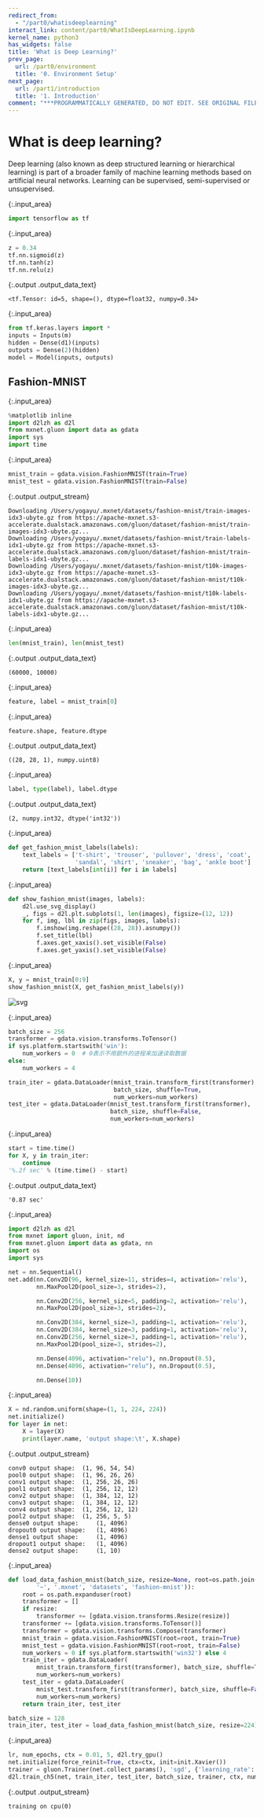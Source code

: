 ```yaml
---
redirect_from:
  - "/part0/whatisdeeplearning"
interact_link: content/part0/WhatIsDeepLearning.ipynb
kernel_name: python3
has_widgets: false
title: 'What is Deep Learning?'
prev_page:
  url: /part0/environment
  title: '0. Environment Setup'
next_page:
  url: /part1/introduction
  title: '1. Introduction'
comment: "***PROGRAMMATICALLY GENERATED, DO NOT EDIT. SEE ORIGINAL FILES IN /content***"
---
```


# What is deep learning?

Deep learning (also known as deep structured learning or hierarchical learning) is part of a broader family of machine learning methods based on artificial neural networks. Learning can be supervised, semi-supervised or unsupervised.



{:.input_area}
```python
import tensorflow as tf
```




{:.input_area}
```python
z = 0.34
tf.nn.sigmoid(z)
tf.nn.tanh(z)
tf.nn.relu(z)
```





{:.output .output_data_text}
```
<tf.Tensor: id=5, shape=(), dtype=float32, numpy=0.34>
```





{:.input_area}
```python
from tf.keras.layers import *
inputs = Inputs(m)
hidden = Dense(d1)(inputs)
outputs = Dense(2)(hidden)
model = Model(inputs, outputs)
```


## Fashion-MNIST



{:.input_area}
```python
%matplotlib inline
import d2lzh as d2l
from mxnet.gluon import data as gdata
import sys
import time
```




{:.input_area}
```python
mnist_train = gdata.vision.FashionMNIST(train=True)
mnist_test = gdata.vision.FashionMNIST(train=False)
```


{:.output .output_stream}
```
Downloading /Users/yogayu/.mxnet/datasets/fashion-mnist/train-images-idx3-ubyte.gz from https://apache-mxnet.s3-accelerate.dualstack.amazonaws.com/gluon/dataset/fashion-mnist/train-images-idx3-ubyte.gz...
Downloading /Users/yogayu/.mxnet/datasets/fashion-mnist/train-labels-idx1-ubyte.gz from https://apache-mxnet.s3-accelerate.dualstack.amazonaws.com/gluon/dataset/fashion-mnist/train-labels-idx1-ubyte.gz...
Downloading /Users/yogayu/.mxnet/datasets/fashion-mnist/t10k-images-idx3-ubyte.gz from https://apache-mxnet.s3-accelerate.dualstack.amazonaws.com/gluon/dataset/fashion-mnist/t10k-images-idx3-ubyte.gz...
Downloading /Users/yogayu/.mxnet/datasets/fashion-mnist/t10k-labels-idx1-ubyte.gz from https://apache-mxnet.s3-accelerate.dualstack.amazonaws.com/gluon/dataset/fashion-mnist/t10k-labels-idx1-ubyte.gz...

```



{:.input_area}
```python
len(mnist_train), len(mnist_test)
```





{:.output .output_data_text}
```
(60000, 10000)
```





{:.input_area}
```python
feature, label = mnist_train[0]
```




{:.input_area}
```python
feature.shape, feature.dtype
```





{:.output .output_data_text}
```
((28, 28, 1), numpy.uint8)
```





{:.input_area}
```python
label, type(label), label.dtype
```





{:.output .output_data_text}
```
(2, numpy.int32, dtype('int32'))
```





{:.input_area}
```python
def get_fashion_mnist_labels(labels):
    text_labels = ['t-shirt', 'trouser', 'pullover', 'dress', 'coat',
                   'sandal', 'shirt', 'sneaker', 'bag', 'ankle boot']
    return [text_labels[int(i)] for i in labels]
```




{:.input_area}
```python
def show_fashion_mnist(images, labels):
    d2l.use_svg_display()
    _, figs = d2l.plt.subplots(1, len(images), figsize=(12, 12))
    for f, img, lbl in zip(figs, images, labels):
        f.imshow(img.reshape((28, 28)).asnumpy())
        f.set_title(lbl)
        f.axes.get_xaxis().set_visible(False)
        f.axes.get_yaxis().set_visible(False)
```




{:.input_area}
```python
X, y = mnist_train[0:9]
show_fashion_mnist(X, get_fashion_mnist_labels(y))
```



![svg](/Users/yogayu/Library/Mobile%20Documents/com%7Eapple%7ECloudDocs/Documents/3%20%E9%A1%B9%E7%9B%AE/DeepLearningCourseGSoC/_build/images/part0/WhatIsDeepLearning_13_0.svg)




{:.input_area}
```python
batch_size = 256
transformer = gdata.vision.transforms.ToTensor()
if sys.platform.startswith('win'):
    num_workers = 0  # 0表示不用额外的进程来加速读取数据
else:
    num_workers = 4

train_iter = gdata.DataLoader(mnist_train.transform_first(transformer),
                              batch_size, shuffle=True,
                              num_workers=num_workers)
test_iter = gdata.DataLoader(mnist_test.transform_first(transformer),
                             batch_size, shuffle=False,
                             num_workers=num_workers)
```




{:.input_area}
```python
start = time.time()
for X, y in train_iter:
    continue
'%.2f sec' % (time.time() - start)
```





{:.output .output_data_text}
```
'0.87 sec'
```





{:.input_area}
```python
import d2lzh as d2l
from mxnet import gluon, init, nd
from mxnet.gluon import data as gdata, nn
import os
import sys

net = nn.Sequential()
net.add(nn.Conv2D(96, kernel_size=11, strides=4, activation='relu'),
        nn.MaxPool2D(pool_size=3, strides=2),

        nn.Conv2D(256, kernel_size=5, padding=2, activation='relu'),
        nn.MaxPool2D(pool_size=3, strides=2),

        nn.Conv2D(384, kernel_size=3, padding=1, activation='relu'),
        nn.Conv2D(384, kernel_size=3, padding=1, activation='relu'),
        nn.Conv2D(256, kernel_size=3, padding=1, activation='relu'),
        nn.MaxPool2D(pool_size=3, strides=2),

        nn.Dense(4096, activation="relu"), nn.Dropout(0.5),
        nn.Dense(4096, activation="relu"), nn.Dropout(0.5),

        nn.Dense(10))
```




{:.input_area}
```python
X = nd.random.uniform(shape=(1, 1, 224, 224))
net.initialize()
for layer in net:
    X = layer(X)
    print(layer.name, 'output shape:\t', X.shape)
```


{:.output .output_stream}
```
conv0 output shape:	 (1, 96, 54, 54)
pool0 output shape:	 (1, 96, 26, 26)
conv1 output shape:	 (1, 256, 26, 26)
pool1 output shape:	 (1, 256, 12, 12)
conv2 output shape:	 (1, 384, 12, 12)
conv3 output shape:	 (1, 384, 12, 12)
conv4 output shape:	 (1, 256, 12, 12)
pool2 output shape:	 (1, 256, 5, 5)
dense0 output shape:	 (1, 4096)
dropout0 output shape:	 (1, 4096)
dense1 output shape:	 (1, 4096)
dropout1 output shape:	 (1, 4096)
dense2 output shape:	 (1, 10)

```



{:.input_area}
```python
def load_data_fashion_mnist(batch_size, resize=None, root=os.path.join(
        '~', '.mxnet', 'datasets', 'fashion-mnist')):
    root = os.path.expanduser(root)
    transformer = []
    if resize:
        transformer += [gdata.vision.transforms.Resize(resize)]
    transformer += [gdata.vision.transforms.ToTensor()]
    transformer = gdata.vision.transforms.Compose(transformer)
    mnist_train = gdata.vision.FashionMNIST(root=root, train=True)
    mnist_test = gdata.vision.FashionMNIST(root=root, train=False)
    num_workers = 0 if sys.platform.startswith('win32') else 4
    train_iter = gdata.DataLoader(
        mnist_train.transform_first(transformer), batch_size, shuffle=True,
        num_workers=num_workers)
    test_iter = gdata.DataLoader(
        mnist_test.transform_first(transformer), batch_size, shuffle=False,
        num_workers=num_workers)
    return train_iter, test_iter

batch_size = 128
train_iter, test_iter = load_data_fashion_mnist(batch_size, resize=224)
```




{:.input_area}
```python
lr, num_epochs, ctx = 0.01, 5, d2l.try_gpu()
net.initialize(force_reinit=True, ctx=ctx, init=init.Xavier())
trainer = gluon.Trainer(net.collect_params(), 'sgd', {'learning_rate': lr})
d2l.train_ch5(net, train_iter, test_iter, batch_size, trainer, ctx, num_epochs)
```


{:.output .output_stream}
```
training on cpu(0)

```
